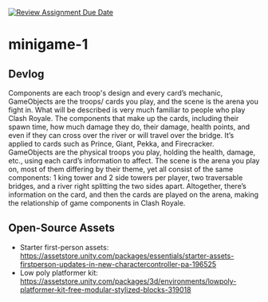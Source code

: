 [![Review Assignment Due Date](https://classroom.github.com/assets/deadline-readme-button-22041afd0340ce965d47ae6ef1cefeee28c7c493a6346c4f15d667ab976d596c.svg)](https://classroom.github.com/a/d-DorLAf)
# minigame-1
## Devlog
Components are each troop's design and every card’s mechanic,  GameObjects are the troops/ cards you play, and the scene is the arena you fight in. What will be described is very much familiar to people who play Clash Royale. The components that make up the cards, including their spawn time, how much damage they do, their damage, health points, and even if they can cross over the river or will travel over the bridge. It’s applied to cards such as Prince, Giant, Pekka, and Firecracker. GameObjects are the physical troops you play, holding the health, damage, etc., using each card’s information to affect. The scene is the arena you play on, most of them differing by their theme, yet all consist of the same components: 1 king tower and 2 side towers per player, two traversable bridges, and a river right splitting the two sides apart. Altogether, there’s information on the card, and then the cards are played on the arena, making the relationship of game components in Clash Royale.
## Open-Source Assets
- Starter first-person assets: https://assetstore.unity.com/packages/essentials/starter-assets-firstperson-updates-in-new-charactercontroller-pa-196525
- Low poly platformer kit: https://assetstore.unity.com/packages/3d/environments/lowpoly-platformer-kit-free-modular-stylized-blocks-319018 
